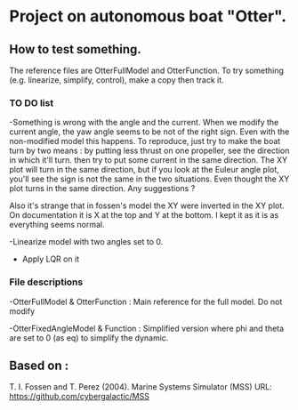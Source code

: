 # Project on autonomous boat "Otter".
## How to test something.
The reference files are OtterFullModel and OtterFunction. 
To try something (e.g. linearize, simplify, control), make a copy then track it.

### TO DO list
-Something is wrong with the angle and the current. When we modify the current angle, the yaw angle seems to be not of the right sign.
Even with the non-modified model this happens. To reproduce, just try to make the boat turn by two means : by putting less thrust on one propeller, see the direction in which it'll turn. 
then try to put some current in the same direction. The XY plot will turn in the same direction, but if you look at the Euleur angle plot, you'll see the sign is not the same in the two situations.
Even thought the XY plot turns in the same direction. Any suggestions ?

Also it's strange that in fossen's model the XY were inverted in the XY plot. On documentation it is X at the top and Y at the bottom. I kept it as it is as everything seems normal.

-Linearize model with two angles set to 0.
 
- Apply LQR on it


### File descriptions
-OtterFullModel & OtterFunction : Main reference for the full model. Do not modify
	
-OtterFixedAngleModel & Function : Simplified version where phi and theta are set to 0 (as eq) to simplify the dynamic.

## Based on :
T. I. Fossen and T. Perez (2004). Marine Systems Simulator (MSS)
URL: https://github.com/cybergalactic/MSS